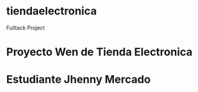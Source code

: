 # tiendaelectronica
Fulltack Project
# Proyecto Wen de Tienda Electronica
# Estudiante Jhenny Mercado